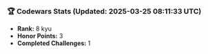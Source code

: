 ### 🏆 Codewars Stats (Updated: 2025-03-25 08:11:33 UTC)

- **Rank:** 8 kyu
- **Honor Points:** 3
- **Completed Challenges:** 1
